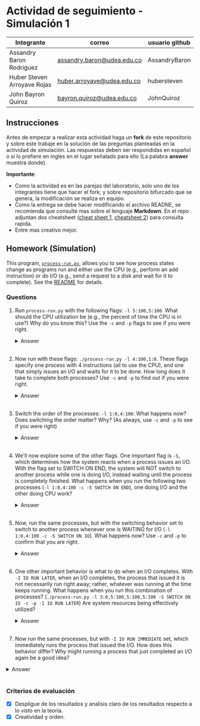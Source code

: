 # Actividad de seguimiento - Simulación 1

|Integrante|correo|usuario github|
|---|---|---|
|Assandry Baron Rodriguez|assandry.baron@udea.edu.co|AssandryBaron|
|Huber Steven Arroyave Rojas|huber.arroyave@udea.edu.co|hubersteven|
|John Bayron Quiroz|bayron.quiroz@udea.edu.co|JohnQuiroz|

## Instrucciones

Antes de empezar a realizar esta actividad haga un **fork** de este repositorio y sobre este trabaje en la solución de las preguntas planteadas en la actividad de simulación. Las respuestas deben ser respondidas en español o si lo prefiere en ingles en el lugar señalado para ello (La palabra **answer** muestra donde).

**Importante**:
* Como la actividad es en las parejas del laboratorio, solo uno de los integrantes tiene que hacer el fork; y sobre repositorio bifurcado que se genera, la modificación se realiza en equipo.
* Como la entrega se debe hacer modificando el archivo READNE, se recomienda que consulte mas sobre el lenguaje **Markdown**. En el repo adjuntan dos cheatsheet ([cheat sheet 1](Markdown_Cheat_Sheet.pdf), [cheatsheet 2](markdown-cheatsheet.pdf)) para consulta rapida.
* Entre mas creativo mejor.

## Homework (Simulation)

This program, [`process-run.py`](process-run.py), allows you to see how process states change as programs run and either use the CPU (e.g., perform an add instruction) or do I/O (e.g., send a request to a disk and wait for it to complete). See the [README](https://github.com/remzi-arpacidusseau/ostep-homework/blob/master/cpu-intro/README.md) for details.

### Questions

1. Run `process-run.py` with the following flags: `-l 5:100,5:100`. What should the CPU utilization be (e.g., the percent of time the CPU is in use?) Why do you know this? Use the `-c` and `-p` flags to see if you were right.

   <details>
   <summary>Answer</summary>
    
   ![respuesta_01](https://github.com/user-attachments/assets/05a086a6-ec10-4d80-9c1b-06db07a7dd21)

   Para este caso, esta bandera crea 2 procesos, cada uno con 5 instrucciones, los cuales tienen un 100% de probabilidad de usar la CPU, es decir, que no hay operaciones de I/O.

   La utilización de la CPU es del 100%, ya que como se mencionó anteriormente, los 2 procesos, sólo utilizan la CPU. Cuando un proceso termina con sus 5 instrucciones, el sistema          cambia inmediatamente al otro proceso en espera que en este caso es PID:1. También se puede ver, que la CPU nunca está inactiva, ya que siempre hay un proceso listo para      ejecutarse.

   Al ejecutar con -c y -p, se confirma que el porcentaje de la ocupación de la CPU es del 100% y el tiempo total de la ejecución, sería de 10 unidades de tiempo (5 instrucciones para      cada proceso)

   </details>
   <br>

1. Now run with these flags: `./process-run.py -l 4:100,1:0`. These flags specify one process with 4 instructions (all to use the CPU), and one that simply issues an I/O and waits for it to be done. How long does it take to complete both processes? Use `-c` and `-p` to find out if you were right.

   <details>
   <summary>Answer</summary>
   
   ![respuesta_02](https://github.com/user-attachments/assets/da37a08f-6133-475e-bdae-35870c1531cc)

   En este segundo caso, esta bandera crea un proceso de 4 instrucciones, todas las operaciones de CPU, es decir de una probabilidad de 100% y otro proceso de una instrucción con una       probabilidad de 0% de probabilidad, es decir, es una operación de I/O. 

   El tiempo total de ejecución es de 11 unidades, donde el 54.55% la CPU es ocupada, es decir 6 unidades y las otras 5 unidades, es ocupada por I/O lo que equivale al 45.45%. Ya que el    proceso 0 que es el PID: 0, ejecuta sus 4 instrucciones de CPU del tiempo 1 al 4. Para el tiempo 5 , el proceso 0 finaliza e inicia el proceso 1 con una operación de I/O. Para los       tiempos del 6 al 10, el proceso 1 se encuentra bloqueado, mientras que espera que su operación de I/O se complete. Y por último para el tiempo 11, La operación I/O termina y el          proceso 1 ejecuta su instrucción final
   
   </details>
   <br>

3. Switch the order of the processes: `-l 1:0,4:100`. What happens now? Does switching the order matter? Why? (As always, use `-c` and `-p` to see if you were right)

   <details>
   <summary>Answer</summary>
      
   ![respuesta_03](https://github.com/user-attachments/assets/0328b1f2-15c2-466c-910d-0c50a12cae9d)

   En el tercer caso, que es similar al punto 2 solo que se cambia el orden de los procesos. Se puede ver que es más eficiente, ya que el tiempo total de ejecución, sería de 7 unidades, debido a que se está superponiendo las operaciones de CPU y I/O, para asi mejorar la utilización de los recursos.  
La CPU, se encuentra ocupada durante 6 unidades de tiempo, es decir, 1 instrucción de inicio de I/O del proceso 0, 4 instrucciones del proceso y 1 instrucción de finalización de I/O, representando un 85.71%. Mientras que la I/O está activa durante 5 unidades representando un 71.43%   

   </details>
   <br>

5. We'll now explore some of the other flags. One important flag is `-S`, which determines how the system reacts when a process issues an I/O. With the flag set to SWITCH ON END, the system will NOT switch to another process while one is doing I/O, instead waiting until the process is completely finished. What happens when you run the following two processes (`-l 1:0,4:100 -c -S SWITCH ON END`), one doing I/O and the other doing CPU work?

   <details>
   <summary>Answer</summary>

   ![04_NUEVA](https://github.com/user-attachments/assets/3a3bc3bb-89f5-411f-94bd-5c15670aec83)


   Cuando se utiliza SWITCH_ON_END, el sistema no cambiará de proceso hasta que el que se está ejecutando se complete. Como se puede ver, la CPU permanece inactiva durante los tiempos 2 al 6 mientras que el proceso 0 espera por su operación de I/O, a pesar de que el proceso 1 está listo para ejecutarse, dando como resultado, un uso ineficiente de la CPU, ya que se desperdician 5 unidades de tiempo, los cuales, la CPU podría haber estado trabajando en el proceso 1.

   Analizando el resultado, en el tiempo 1, el proceso 0 ejecuta una operación de I/O. Del 2 al 6, el proceso 0 queda bloqueado mientras que se espera que este, ejecute su I/O, mientras el proceso 1 se mantiene en READY pero no se ejecuta. Para el 7, la operación de I/o del proceso 0 termina y se ejecuta su instrucción final. Para el 8, el proceso 0 finaliza y el proceso 1 comienza a ejecutarse. Por último del tiempo 8 al 11, el proceso 1 ejecuta sus 4 instrucciones de CPU 

   </details>
   <br>

7. Now, run the same processes, but with the switching behavior set to switch to another process whenever one is WAITING for I/O (`-l 1:0,4:100 -c -S SWITCH ON IO`). What happens now? Use `-c` and `-p` to confirm that you are right.

   <details>
   <summary>Answer</summary>
      
   ![respuesta_05](https://github.com/user-attachments/assets/a19276cc-9134-45ef-9b1d-f28ba375e1bc)

   Cuando se utiliza SWITCH_ON_IO el sistema cambia de proceso cuando el proceso actual entra en espera por I/O, evitando que la CPU quede inactiva en operaciones de entrada/salida. Como podemos ver en el tiempo, 1 entra el proceso 0 con una operación de I/O y el proceso 1 esta en READY, en el tiempo 2, el proceso 0 pasa a BLOCK e inmediatamente entra el proceso 1 a ejecutarse hasta el tiempo 5, en el tiempo 6 el proceso 1 termina el proceso, por lo cual la CPU queda inactiva una unidad en donde en el tiempo 7 temina la operación de I/O en el proceso 0.
   
   En conclusión, gracias a SWITCH_ON_IO, la CPU mantiene ocupada casi todo el tiempo con un uso de un 85.71% y la I/O estuvo un 71.43% del tiempo, lo cual nos conlleva que el proceso 1 aprovecho bien la CPU, mientras el proceso 0 realizaba una operación I/O.
      
   </details>
   <br>

9. One other important behavior is what to do when an I/O completes. With `-I IO RUN LATER`, when an I/O completes, the process that issued it is not necessarily run right away; rather, whatever was running at the time keeps running. What happens when you run this combination of processes? (`./process-run.py -l 3:0,5:100,5:100,5:100 -S SWITCH ON IO -c -p -I IO RUN LATER`) Are system resources being effectively utilized?

   

   <details>
   <summary>Answer</summary>

   ![06_NUEVA](https://github.com/user-attachments/assets/9764a7d7-5b3d-44b5-b627-0999028ddd74)


   
   </details>
   <br>

11. Now run the same processes, but with `-I IO RUN IMMEDIATE` set, which immediately runs the process that issued the I/O. How does this behavior differ? Why might running a process that just completed an I/O again be a good idea?

   

   <details>
   <summary>Answer</summary>

   ![07_NUEVA](https://github.com/user-attachments/assets/7ad8dc2d-1add-4119-906b-f093b1839d02)

   
   </details>
   <br>


### Criterios de evaluación
- [x] Despligue de los resultados y analisis claro de los resultados respecto a lo visto en la teoria.
- [x] Creatividad y orden.
